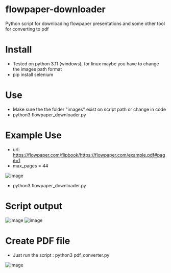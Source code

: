 # flowpaper-downloader
Python script for downloading flowpaper presentations and some other tool for converting to pdf
# Install
-  Tested on python 3.11 (windows), for linux maybe you have to change the images path format
-  pip install selenium
# Use
- Make sure the the folder "images" exist on script path or change in code
-  python3 flowpaper_downloader.py
# Example Use
-  url: https://flowpaper.com/flipbook/https://flowpaper.com/example.pdf#page=1
-  max_pages = 44

 ![image](https://github.com/user-attachments/assets/38228b04-2278-4cd1-9e61-04dba6e6f8cf)

-  python3 flowpaper_downloader.py
# Script output
![image](https://github.com/user-attachments/assets/3a00b424-7928-4ded-bbc9-f7f2401847f3)
![image](https://github.com/user-attachments/assets/e0eb0cff-3096-41b8-94a0-1eced9c975a5)

# Create PDF file
-  Just run the script : python3 pdf_converter.py

![image](https://github.com/user-attachments/assets/ed9d9527-a8f3-4c8c-8417-9d5dd943062c)

  


